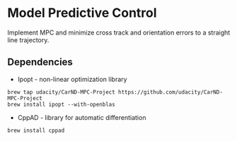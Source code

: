 # Model Predictive Control

Implement MPC and minimize cross track and orientation errors to a straight
line trajectory.

## Dependencies

* Ipopt - non-linear optimization library
```
brew tap udacity/CarND-MPC-Project https://github.com/udacity/CarND-MPC-Project
brew install ipopt --with-openblas
```

* CppAD - library for automatic differentiation
```
brew install cppad
```
